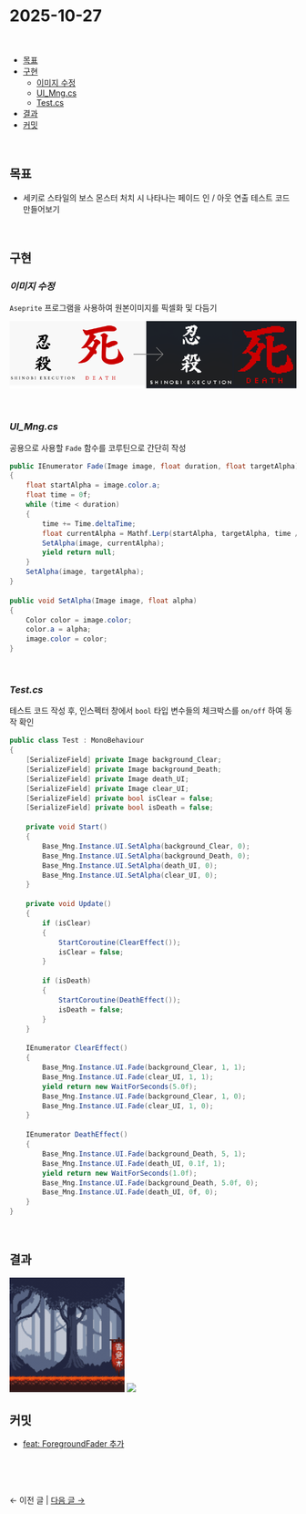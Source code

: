 # 2025-10-27

<br>

- [목표](#목표)
- [구현](#구현)
    - [이미지 수정](#이미지-수정)
    - [UI_Mng.cs](#ui_mngcs)
    - [Test.cs](#testcs)
- [결과](#결과)
- [커밋](#커밋)

<br>

## 목표

- 세키로 스타일의 보스 몬스터 처치 시 나타나는 페이드 인 / 아웃 연출 테스트 코드 만들어보기

<br>






## 구현

### _이미지 수정_

`Aseprite` 프로그램을 사용하여 원본이미지를 픽셀화 및 다듬기

![origin_to_pixel](Images/origin_to_pixel.png)

<br>



### _UI_Mng.cs_

공용으로 사용할 `Fade` 함수를 코루틴으로 간단히 작성

```csharp
public IEnumerator Fade(Image image, float duration, float targetAlpha)
{
    float startAlpha = image.color.a;
    float time = 0f;
    while (time < duration)
    {
        time += Time.deltaTime;
        float currentAlpha = Mathf.Lerp(startAlpha, targetAlpha, time / duration);
        SetAlpha(image, currentAlpha);
        yield return null;
    }
    SetAlpha(image, targetAlpha);
}

public void SetAlpha(Image image, float alpha)
{
    Color color = image.color;
    color.a = alpha;
    image.color = color;
}
```

<br>


### _Test.cs_
테스트 코드 작성 후, 인스펙터 창에서 `bool` 타입 변수들의 체크박스를 `on/off` 하여 동작 확인
```csharp
public class Test : MonoBehaviour
{
    [SerializeField] private Image background_Clear;
    [SerializeField] private Image background_Death;
    [SerializeField] private Image death_UI;
    [SerializeField] private Image clear_UI;
    [SerializeField] private bool isClear = false;
    [SerializeField] private bool isDeath = false;

    private void Start()
    {
        Base_Mng.Instance.UI.SetAlpha(background_Clear, 0);
        Base_Mng.Instance.UI.SetAlpha(background_Death, 0);
        Base_Mng.Instance.UI.SetAlpha(death_UI, 0);
        Base_Mng.Instance.UI.SetAlpha(clear_UI, 0);
    }

    private void Update()
    {
        if (isClear)
        {
            StartCoroutine(ClearEffect());
            isClear = false;
        }

        if (isDeath)
        {
            StartCoroutine(DeathEffect());
            isDeath = false;
        }
    }

    IEnumerator ClearEffect()
    {
        Base_Mng.Instance.UI.Fade(background_Clear, 1, 1);
        Base_Mng.Instance.UI.Fade(clear_UI, 1, 1);
        yield return new WaitForSeconds(5.0f);
        Base_Mng.Instance.UI.Fade(background_Clear, 1, 0);
        Base_Mng.Instance.UI.Fade(clear_UI, 1, 0);
    }
    
    IEnumerator DeathEffect()
    {
        Base_Mng.Instance.UI.Fade(background_Death, 5, 1);
        Base_Mng.Instance.UI.Fade(death_UI, 0.1f, 1);
        yield return new WaitForSeconds(1.0f);
        Base_Mng.Instance.UI.Fade(background_Death, 5.0f, 0);
        Base_Mng.Instance.UI.Fade(death_UI, 0f, 0);
    }
}
```

<br>

## 결과

<img src="Images/clear_effect.gif" width="40%">
<img src="Images/death_effect.gif" width="40%">


<br>

## 커밋
- [feat: ForegroundFader 추가](링크)

<br>
<br>
<br>

← 이전 글 | [다음 글 →](2025-10-28.md)